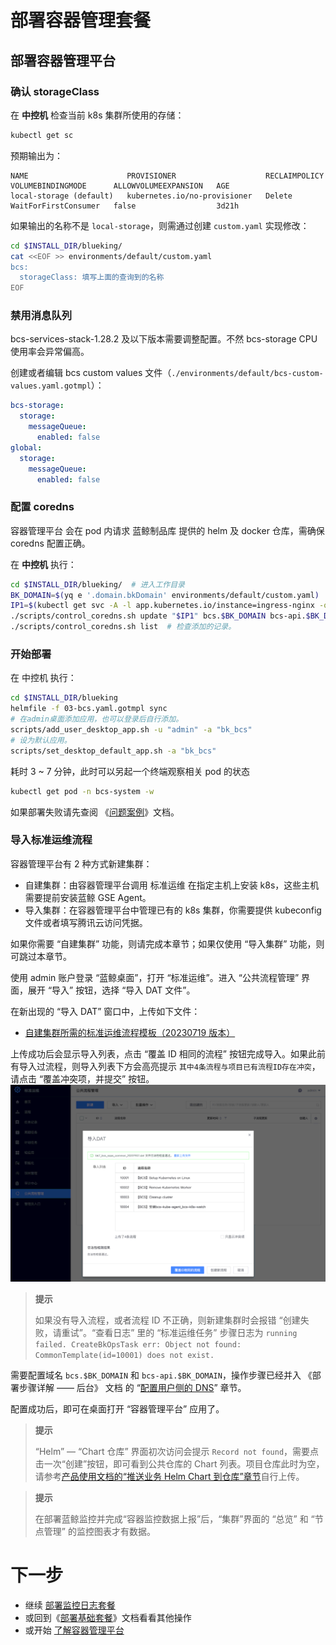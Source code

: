 # 部署容器管理套餐

## 部署容器管理平台
### 确认 storageClass
在 **中控机** 检查当前 k8s 集群所使用的存储：
``` bash
kubectl get sc
```
预期输出为：
``` plain
NAME                      PROVISIONER                    RECLAIMPOLICY   VOLUMEBINDINGMODE      ALLOWVOLUMEEXPANSION   AGE
local-storage (default)   kubernetes.io/no-provisioner   Delete          WaitForFirstConsumer   false                  3d21h
```

如果输出的名称不是 `local-storage`，则需通过创建 `custom.yaml` 实现修改：
``` bash
cd $INSTALL_DIR/blueking/
cat <<EOF >> environments/default/custom.yaml
bcs:
  storageClass: 填写上面的查询到的名称
EOF
```

### 禁用消息队列
bcs-services-stack-1.28.2 及以下版本需要调整配置。不然 bcs-storage CPU 使用率会异常偏高。

创建或者编辑 bcs custom values 文件（`./environments/default/bcs-custom-values.yaml.gotmpl`）：
``` yaml
bcs-storage:
  storage:
    messageQueue:
      enabled: false
global:
  storage:
    messageQueue:
      enabled: false
```

### 配置 coredns
容器管理平台 会在 pod 内请求 蓝鲸制品库 提供的 helm 及 docker 仓库，需确保 coredns 配置正确。

在 **中控机** 执行：
``` bash
cd $INSTALL_DIR/blueking/  # 进入工作目录
BK_DOMAIN=$(yq e '.domain.bkDomain' environments/default/custom.yaml)  # 从自定义配置中提取, 也可自行赋值
IP1=$(kubectl get svc -A -l app.kubernetes.io/instance=ingress-nginx -o jsonpath='{.items[0].spec.clusterIP}')
./scripts/control_coredns.sh update "$IP1" bcs.$BK_DOMAIN bcs-api.$BK_DOMAIN docker.$BK_DOMAIN helm.$BK_DOMAIN
./scripts/control_coredns.sh list  # 检查添加的记录。
```

### 开始部署
在 中控机 执行：
``` bash
cd $INSTALL_DIR/blueking
helmfile -f 03-bcs.yaml.gotmpl sync
# 在admin桌面添加应用，也可以登录后自行添加。
scripts/add_user_desktop_app.sh -u "admin" -a "bk_bcs"
# 设为默认应用。
scripts/set_desktop_default_app.sh -a "bk_bcs"
```
耗时 3 ~ 7 分钟，此时可以另起一个终端观察相关 pod 的状态
``` bash
kubectl get pod -n bcs-system -w
```

如果部署失败请先查阅 《[问题案例](troubles.md)》文档。

### 导入标准运维流程

容器管理平台有 2 种方式新建集群：
* 自建集群：由容器管理平台调用 标准运维 在指定主机上安装 k8s，这些主机需要提前安装蓝鲸 GSE Agent。
* 导入集群：在容器管理平台中管理已有的 k8s 集群，你需要提供 kubeconfig 文件或者填写腾讯云访问凭据。

如果你需要 “自建集群” 功能，则请完成本章节；如果仅使用 “导入集群” 功能，则可跳过本章节。


使用 admin 账户登录 “蓝鲸桌面”，打开 “标准运维”。进入 “公共流程管理” 界面，展开 “导入” 按钮，选择 “导入 DAT 文件”。

在新出现的 “导入 DAT” 窗口中，上传如下文件：
* [自建集群所需的标准运维流程模板（20230719 版本）](https://bkopen-1252002024.file.myqcloud.com/ce7/files/bcs-deploy-k8s-bk_sops_common_20230719.dat)

上传成功后会显示导入列表，点击 “覆盖 ID 相同的流程” 按钮完成导入。如果此前有导入过流程，则导入列表下方会高亮提示 `其中4条流程与项目已有流程ID存在冲突`，请点击 “覆盖冲突项，并提交” 按钮。
![](../7.0/assets/bk_sops-common-import-bcs.png)

>**提示**
>
>如果没有导入流程，或者流程 ID 不正确，则新建集群时会报错 “创建失败，请重试”。“查看日志” 里的 “标准运维任务” 步骤日志为 `running failed. CreateBkOpsTask err: Object not found: CommonTemplate(id=10001) does not exist.`

需要配置域名 `bcs.$BK_DOMAIN` 和 `bcs-api.$BK_DOMAIN`，操作步骤已经并入 《部署步骤详解 —— 后台》 文档 的 “[配置用户侧的 DNS](manual-install-bkce.md#hosts-in-user-pc)” 章节。

配置成功后，即可在桌面打开 “容器管理平台” 应用了。

>**提示**
>
>“Helm” — “Chart 仓库” 界面初次访问会提示 `Record not found`，需要点击一次“创建”按钮，即可看到公共仓库的 Chart 列表。项目仓库此时为空，请参考[产品使用文档的“推送业务 Helm Chart 到仓库”章节](../../BCS/1.28/UserGuide/Function/helm/ServiceAccess.md)自行上传。

>**提示**
>
>在部署蓝鲸监控并完成“容器监控数据上报”后，“集群”界面的 “总览” 和 “节点管理” 的监控图表才有数据。


# 下一步
* 继续 [部署监控日志套餐](install-co-suite.md)
* 或回到《[部署基础套餐](install-bkce.md#next)》文档看看其他操作
* 或开始 [了解容器管理平台](../../BCS/1.28/UserGuide/Introduction/README.md)
